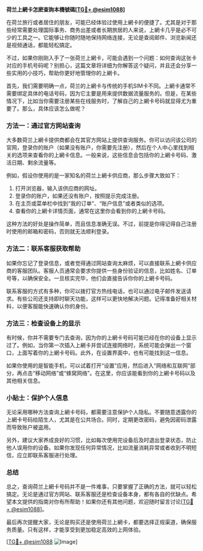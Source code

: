 **荷兰上網卡怎麽查詢本機號碼[[TG💪+ @esim1088](https://t.me/s/esim1088)]**

在荷兰旅行或者居住的朋友，可能已经体验过使用上網卡的便捷了。尤其是对于那些经常需要处理国际事务、商务出差或者长期旅居的人来说，上網卡几乎是必不可少的工具之一。它能够让你随时随地保持网络连接，无论是查阅邮件、浏览新闻还是视频通话，都能轻松搞定。

不过，如果你刚刚入手了一张荷兰上網卡，可能会遇到一个问题：如何查询这张卡对应的手机号码呢？别担心，这篇文章将详细为你解答这个疑问，并且还会分享一些实用的小技巧，帮助你更好地管理你的上網卡。

首先，我们需要明确一点，荷兰的上網卡与传统的手机SIM卡不同。上網卡通常不需要绑定具体的电话号码，因为它主要是用来提供数据流量服务的。但是，在某些情况下，比如当你需要注册某些在线服务时，了解自己的上網卡号码就显得尤为重要了。那么，具体应该怎么做呢？

### 方法一：通过官方网站查询

大多数荷兰上網卡提供商都会在其官方网站上提供查询服务。你可以访问该公司的官网，登录你的账户（如果没有账户，你需要先注册），然后在个人中心里找到相关的选项来查看你的上網卡信息。一般来说，这些信息会包括你的上網卡号码、激活日期、剩余流量等。

例如，假设你使用的是一家知名的荷兰上網卡供应商，那么步骤大致如下：
1. 打开浏览器，输入该供应商的网址。
2. 登录你的账户，如果还没有账户，按照提示完成注册。
3. 在主页或菜单栏中找到“我的订单”、“账户信息”或者类似的选项。
4. 查看你的上網卡详情页面，通常在这里你会看到你的上網卡号码。

这种方法的好处是操作简单，而且信息准确无误。不过，前提是你得记得自己注册时使用的邮箱和密码，否则就无法顺利登录。

### 方法二：联系客服获取帮助

如果你忘记了登录信息，或者觉得通过网站查询太麻烦，可以直接联系上網卡供应商的客服团队。客服人员通常会要求你提供一些身份验证的信息，比如姓名、订单号等，以确保安全。一旦核实完毕，他们会直接告诉你你的上網卡号码。

联系客服的方式有多种，你可以拨打官方热线电话，也可以通过电子邮件发送请求。有些公司还支持即时聊天功能，这样可以更快地解决问题。记得准备好相关材料，以便客服能快速确认你的身份。

### 方法三：检查设备上的显示

有时候，你并不需要专门去查询，因为你的上網卡号码可能已经在你的设备上显示过了。例如，当你第一次插入上網卡并尝试连接网络时，系统可能会弹出一个窗口，上面写着你的上網卡号码。此外，在设置界面中，也有可能找到这一信息。

如果你使用的是智能手机，可以试着打开“设置”应用，然后进入“网络和互联网”部分，再点击“移动网络”或“蜂窝网络”。在这里，你应该能看到你的上網卡号码以及其他相关信息。

### 小贴士：保护个人信息

无论采用哪种方法查询上網卡号码，都需要注意保护个人隐私。不要随意透露你的上網卡号码给陌生人，尤其是在公共场合。同时，定期更改密码，避免因密码泄露而导致账户被盗用。

另外，建议大家养成良好的习惯，比如每次使用完设备后及时退出登录状态，防止他人误用你的设备。如果你发现任何异常情况，比如流量消耗异常或者收到不明短信，应立即联系客服进行处理。

### 总结

总之，查询荷兰上網卡号码并不是一件难事，只要掌握了正确的方法，就可以轻松搞定。无论是通过官方网站、联系客服还是检查设备本身，都有各自的优缺点。希望本文提供的指南对你有所帮助！如果你还有其他问题，欢迎随时留言讨论[[TG💪+ @esim1088](https://t.me/s/esim1088)]。

最后再次提醒大家，无论是购买还是使用荷兰上網卡，都要选择正规渠道，确保服务质量。只有这样，才能享受到更加稳定高效的上网体验。

[[TG💪+ @esim1088](https://t.me/s/esim1088) ![Image](https://i.postimg.cc/4NQfJmqS/Snipaste-2025-05-13-00-14-12.png)]